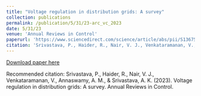 ```yaml
---
title: "Voltage regulation in distribution grids: A survey"
collection: publications
permalink: /publication/5/31/23-arc_vc_2023
date: 5/31/23
venue: 'Annual Reviews in Control'
paperurl: 'https://www.sciencedirect.com/science/article/abs/pii/S1367578823000123'
citation: 'Srivastava, P., Haider, R., Nair, V. J., Venkataramanan, V., Annaswamy, A. M., &amp; Srivastava, A. K. (2023). Voltage regulation in distribution grids: A survey. Annual Reviews in Control.'
---
```


<a href='https://www.sciencedirect.com/science/article/abs/pii/S1367578823000123'>Download paper here</a>

Recommended citation: Srivastava, P., Haider, R., Nair, V. J., Venkataramanan, V., Annaswamy, A. M., & Srivastava, A. K. (2023). Voltage regulation in distribution grids: A survey. Annual Reviews in Control.